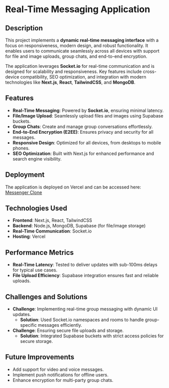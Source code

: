 # Real-Time Messaging Application

## Description
This project implements a **dynamic real-time messaging interface** with a focus on responsiveness, modern design, and robust functionality. It enables users to communicate seamlessly across all devices with support for file and image uploads, group chats, and end-to-end encryption.

The application leverages **Socket.io** for real-time communication and is designed for scalability and responsiveness. Key features include cross-device compatibility, SEO optimization, and integration with modern technologies like **Next.js**, **React**, **TailwindCSS**, and **MongoDB**.

## Features
- **Real-Time Messaging**: Powered by **Socket.io**, ensuring minimal latency.
- **File/Image Upload**: Seamlessly upload files and images using Supabase buckets.
- **Group Chats**: Create and manage group conversations effortlessly.
- **End-to-End Encryption (E2EE)**: Ensures privacy and security for all messages.
- **Responsive Design**: Optimized for all devices, from desktops to mobile phones.
- **SEO Optimization**: Built with Next.js for enhanced performance and search engine visibility.

## Deployment
The application is deployed on Vercel and can be accessed here: [Messenger Clone](https://messenger-clone-seven-tau.vercel.app/)

## Technologies Used
- **Frontend**: Next.js, React, TailwindCSS
- **Backend**: Node.js, MongoDB, Supabase (for file/image storage)
- **Real-Time Communication**: Socket.io
- **Hosting**: Vercel

## Performance Metrics
- **Real-Time Latency**: Tested to deliver updates with sub-100ms delays for typical use cases.
- **File Upload Efficiency**: Supabase integration ensures fast and reliable uploads.

## Challenges and Solutions
- **Challenge**: Implementing real-time group messaging with dynamic UI updates.
  - **Solution**: Used Socket.io namespaces and rooms to handle group-specific messages efficiently.
- **Challenge**: Ensuring secure file uploads and storage.
  - **Solution**: Integrated Supabase buckets with strict access policies for secure storage.

## Future Improvements
- Add support for video and voice messages.
- Implement push notifications for offline users.
- Enhance encryption for multi-party group chats.